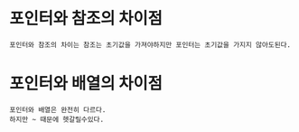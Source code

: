 # 포인터와 참조의 차이점
```Text
포인터와 참조의 차이는 참조는 초기값을 가져야하지만 포인터는 초기값을 가지지 않아도된다.
```

# 포인터와 배열의 차이점
```Text
포인터와 배열은 완전히 다르다.
하지만 ~ 때문에 헷갈릴수있다.
```
